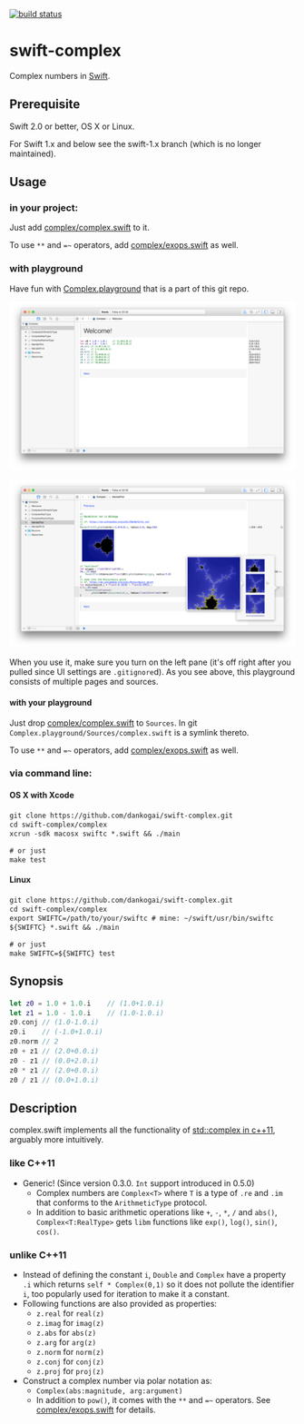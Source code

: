 [![build status](https://secure.travis-ci.org/dankogai/swift-complex.png)](http://travis-ci.org/dankogai/swift-complex)

swift-complex
=============

Complex numbers in [Swift].

[Swift]: https://developer.apple.com/swift/

Prerequisite
------------

Swift 2.0 or better, OS X or Linux.

For Swift 1.x and below see the swift-1.x branch 
(which is no longer maintained).

Usage
-----

### in your project:

Just add [complex/complex.swift] to it.

To use `**` and `=~` operators, add [complex/exops.swift] as well.

[complex/complex.swift]: ./complex/complex.swift
[complex/exops.swift]: ./complex/exops.swift

### with playground

Have fun with [Complex.playground] that is a part of this git repo.

![](screenshots/playground0.png)

![](screenshots/playground1.png)

[Complex.playground]: ./Complex.playground

When you use it, make sure you turn on the left pane (it's off right after you pulled since UI settings are `.gitignore`d).  As you see above, this playground consists of multiple pages and sources.

#### with your playground

Just drop [complex/complex.swift] to `Sources`.  In git `Complex.playground/Sources/complex.swift` is a symlink thereto.

To use `**` and `=~` operators, add [complex/exops.swift] as well.


### via command line:

#### OS X with Xcode
````shell
git clone https://github.com/dankogai/swift-complex.git
cd swift-complex/complex
xcrun -sdk macosx swiftc *.swift && ./main
````
````shell
# or just
make test
````

#### Linux
````shell
git clone https://github.com/dankogai/swift-complex.git
cd swift-complex/complex
export SWIFTC=/path/to/your/swiftc # mine: ~/swift/usr/bin/swiftc
${SWIFTC} *.swift && ./main
````
````shell
# or just
make SWIFTC=${SWIFTC} test
````

Synopsis
--------

````swift
let z0 = 1.0 + 1.0.i    // (1.0+1.0.i)
let z1 = 1.0 - 1.0.i    // (1.0-1.0.i)
z0.conj // (1.0-1.0.i)
z0.i    // (-1.0+1.0.i)
z0.norm // 2
z0 + z1 // (2.0+0.0.i)
z0 - z1 // (0.0+2.0.i)
z0 * z1 // (2.0+0.0.i)
z0 / z1 // (0.0+1.0.i)
````

Description
-----------

complex.swift implements all the functionality of [std::complex in c++11], arguably more intuitively. 

[std::complex in c++11]: http://www.cplusplus.com/reference/complex/

### like C++11

* Generic! (Since version 0.3.0. `Int` support introduced in 0.5.0)
  * Complex numbers are `Complex<T>` where `T` is a type of `.re` and `.im` that conforms to the `ArithmeticType` protocol.
  * In addition to basic arithmetic operations like `+`, `-`, `*`, `/` and `abs()`, `Complex<T:RealType>` gets `libm` functions like `exp()`, `log()`, `sin()`, `cos()`.

### unlike C++11

* Instead of defining the constant `i`, `Double` and `Complex` have a property `.i` which returns `self * Complex(0,1)` so it does not pollute the identifier `i`, too popularly used for iteration to make it a constant.
* Following functions are also provided as properties:
  * `z.real` for `real(z)`
  * `z.imag` for `imag(z)`
  * `z.abs` for `abs(z)`
  * `z.arg` for `arg(z)`
  * `z.norm` for `norm(z)`
  * `z.conj` for `conj(z)`
  * `z.proj` for `proj(z)`
* Construct a complex number via polar notation as:
  * `Complex(abs:magnitude, arg:argument)`
  * In addition to `pow()`, it comes with the `**` and `=~` operators. See [complex/exops.swift] for details.

